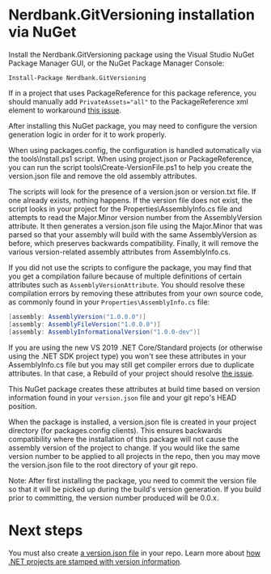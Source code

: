 # Nerdbank.GitVersioning installation via NuGet

Install the Nerdbank.GitVersioning package using the Visual Studio
NuGet Package Manager GUI, or the NuGet Package Manager Console:

```
Install-Package Nerdbank.GitVersioning
```

If in a project that uses PackageReference for this package reference, you should manually add
`PrivateAssets="all"` to the PackageReference xml element to workaround
[this issue](https://github.com/AArnott/Nerdbank.GitVersioning/issues/122).

After installing this NuGet package, you may need to configure the version generation logic
in order for it to work properly.

When using packages.config, the configuration is handled automatically via the tools\Install.ps1 script.
When using project.json or PackageReference, you can run the script tools\Create-VersionFile.ps1 to help
you create the version.json file and remove the old assembly attributes.

The scripts will look for the presence of a version.json or version.txt file.
If one already exists, nothing happens. If the version file does not exist,
the script looks in your project for the Properties\AssemblyInfo.cs file and attempts
to read the Major.Minor version number from
the AssemblyVersion attribute. It then generates a version.json file using the Major.Minor
that was parsed so that your assembly will build with the same AssemblyVersion as before,
which preserves backwards compatibility. Finally, it will remove the various version-related
assembly attributes from AssemblyInfo.cs.

If you did not use the scripts to configure the package, you may find that you get a
compilation failure because of multiple definitions of certain attributes such as
`AssemblyVersionAttribute`.
You should resolve these compilation errors by removing these attributes from your own
source code, as commonly found in your `Properties\AssemblyInfo.cs` file:

```csharp
[assembly: AssemblyVersion("1.0.0.0")]
[assembly: AssemblyFileVersion("1.0.0.0")]
[assembly: AssemblyInformationalVersion("1.0.0-dev")]
```

If you are using the new VS 2019 .NET Core/Standard projects (or otherwise using the .NET SDK project type)
you won't see these attributes in your AssemblyInfo.cs file but you may still get compiler errors
due to duplicate attributes. In that case, a Rebuild of your project should resolve
[the issue](https://github.com/AArnott/Nerdbank.GitVersioning/issues/121).

This NuGet package creates these attributes at build time based on version information
found in your `version.json` file and your git repo's HEAD position.

When the package is installed, a version.json file is created in your project directory
(for packages.config clients). This ensures backwards compatibility where the installation of
this package will not cause the assembly version of the project to change. If you would
like the same version number to be applied to all projects in the repo, then you may move
the version.json file to the root directory of your git repo.

Note: After first installing the package, you need to commit the version file so that
it will be picked up during the build's version generation. If you build prior to committing,
the version number produced will be 0.0.x.

# Next steps

You must also create [a version.json file](versionJson.md) in your repo.
Learn more about [how .NET projects are stamped with version information](dotnet.md).
